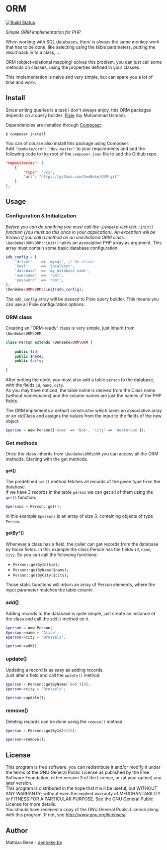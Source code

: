 ORM
===

[![Build Status](https://travis-ci.org/DenBeke/ORM.svg?branch=master)](https://travis-ci.org/DenBeke/ORM)

*Simple ORM implementation for PHP*

When working with SQL databases, there is always the same monkey work that has to be done,
like selecting using the table parameters, putting the result back in to a class, ...

ORM (object-relational mapping) solves this problem, you can just call some methods on classes,
using the properties defined in your classes.

This implementation is naive and very simple, but can spare you a lot of time and work.


Install
-------

Since writing queries is a task I don't always enjoy, this ORM packages depends on a query builder: [Pixie](https://github.com/usmanhalalit/pixie) (by Muhammad Usman).

Dependencies are installed through [Composer](https://getcomposer.org):

    $ composer install


You can of course also install this package using Composer:  
Add `"denbeke/orm": "dev-master"` to your requirements and add the following code to the root
of the `composer.json` file to add the Github repo:

```json
"repositories": [
    {
        "type": "vcs",
        "url": "https://github.com/DenBeke/ORM.git"
    }
],
```

Usage
-----

### Configuration & Initialization

*Before you can do anything you must call the `\DenBeke\ORM\ORM::init()` function (you must do this once in your application). An exception will be thrown if you call a method on an uninitialized ORM class.*  
`\DenBeke\ORM\ORM::init()` takes an associative PHP array as argument. This array must contain some basic database configuration.

```php
$db_config = [
    'driver'    => 'mysql', // Db driver
    'host'      => 'localhost',
    'database'  => 'my_database_name',
    'username'  => 'root',
    'password'  => 'root',
];
\DenBeke\ORM\ORM::init($db_config);
```

The `$db_config` array will be passed to Pixie query builder. This means you can use all Pixie configuration options.



### ORM class

Creating an "ORM-ready" class is very simple, just inherit from `\DenBeke\ORM\ORM`.

```php
class Person extends \DenBeke\ORM\ORM {
    
    public $id;
    public $name;
    public $city;
    
}
```

After writing the code, you must also add a table `person` to the database, with the fields `id`, `name`, `city`.  
As you may have noticed, the table name is derived from the Class name (without namespaces) and the column names are just the names of the PHP fields.

The ORM implements a default constructor which takes an associative array or an stdClass and assigns the values from the input to the fields of the new object.

```php
$person = new Person(['name' => 'Bob', 'city' => 'Amsterdam']);
```


### Get methods

Once the class inherits from `\DenBeke\ORM\ORM` you can access all the ORM methods. Starting with the get methods.

#### get()

The predefined `get()` method fetches all records of the given type from the database.  
If we have 3 records in the table `person` we can get all of them using the `get()` function:

```php
$persons = Person::get();
```

In this example `$persons` is an array of size 3, containing objects of type `Person`.

#### getBy*()

Whenever a class has a field, the caller can get records from the database by those fields. In this example the class Person has the fields `id`, `name`, `city`. So you can call the following functions:

* `Person::getById($id);`
* `Person::getByName($name);`
* `Person::getByCity($city);`

Those static functions will return an array of Person elements, where the input parameter matches the table column.


### add()

Adding records to the database is quite simple, just create an instance of the class and call the `add()` method on it.

```php
$person = new Person;
$person->name = 'Alice';
$person->city = 'Brussels';

$person->add();
```


### update()

Updating a record is as easy as adding records.  
Just alter a field and call the `update()` method.

```php
$person = Person::getByName('Bob')[0];
$person->city = 'Brussels';

$person->update();
```


### remove()

Deleting records can be done using the `remove()` method.

```php
$person = Person::getById(3)[0];

$person->remove();
```


License
-------

This program is free software: you can redistribute it and/or modify
it under the terms of the GNU General Public License as published by
the Free Software Foundation, either version 3 of the License, or
(at your option) any later version.  
This program is distributed in the hope that it will be useful,
but WITHOUT ANY WARRANTY; without even the implied warranty of
MERCHANTABILITY or FITNESS FOR A PARTICULAR PURPOSE.  See the
GNU General Public License for more details.  
You should have received a copy of the GNU General Public License
along with this program.  If not, see <http://www.gnu.org/licenses/>.



Author
------

Mathias Beke - [denbeke.be](http://denbeke.be/)
